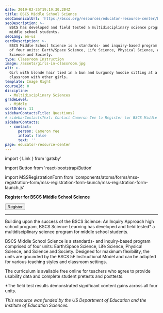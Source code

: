 ```yaml
---
date: 2019-02-25T19:19:30.204Z
title: BSCS Middle School Science
seoCanonicalUrl: 'https://bscs.org/resources/educator-resource-center/bscs-middle-school-science'
seoDescription: >-
  BSCS has developed and field tested a multidisciplinary science program for
  middle school students.
seoLang: en-us
cardDescription: >-
  BSCS Middle School Science is a standards- and inquiry-based program comprised
  of four units: Earth/Space Science, Life Science, Physical Science, and
  Science and Society.
type: Classroom Instruction
image: /assets/girls-in-classroom.jpg
alt: >-
  Girl with blonde hair tied in a bun and burgundy hoodie sitting at a table in
  classroom with other girls.
template: Image Right
courseId: 0
discipline:
  - Multidisciplinary Sciences
gradeLevel:
  - Middle
sortOrder: 11
sidebarContactsTitle: Questions?
# sidebarContactsText: Contact Cameron Yee to Register for BSCS Middle School Science.
sidebarContacts:
  - contact:
      person: Cameron Yee
      infoat: false
      text: ''
page: educator-resource-center
---
```


import { Link } from 'gatsby'

import Button from 'react-bootstrap/Button'

import MSSRegistrationForm from 'components/atoms/forms/mss-registration-form/mss-registration-form-launch/mss-registration-form-launch.js'

**Register for BSCS Middle School Science**

<MSSRegistrationForm>
  <Button variant="outline-primary">Register</Button>
</MSSRegistrationForm>

<br />
<hr />

Building upon the success of the BSCS Science: An Inquiry Approach high school program, BSCS Science Learning has developed and field tested* a multidisciplinary science program for middle school students.

BSCS Middle School Science is a standards- and inquiry-based program comprised of four units: Earth/Space Science, Life Science, Physical Science, and Science and Society. Designed for maximum flexibility, the units are grounded by the <Link to="/bscs-5e-instructional-model">BSCS 5E Instructional Model</Link> and can be adapted for various teaching styles and classroom settings.

The curriculum is available free online for teachers who agree to provide usability data and complete student pretests and posttests.

<!-- <a class="btn btn-outline-secondary" href="https://bscs.org/mssciencepreview/" target="_blank" rel="noopener noreferrer">RECREATE FORM CAMERON&nbsp;<sup><i style="font-size: .65rem;" class="fas fa-external-link-alt"></i></sup></a>

recreate this link and change the question asking about the “2014-2015 school year” to “for the upcoming school year” -->

\*The field test results demonstrated significant content gains across all four units.

_This resource was funded by the US Department of Education and the Institute of Education Sciences._
